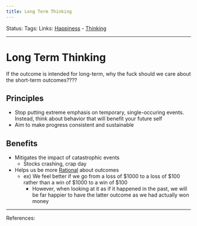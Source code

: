 ```yaml
---
title: Long Term Thinking
---
```

Status:
Tags:
Links: [Happiness](Happiness) - [Thinking](Thinking)
___
# Long Term Thinking
If the outcome is intended for long-term, why the fuck should we care about the short-term outcomes????
## Principles
- Stop putting extreme emphasis on temporary, single-occuring events. Instead, think about behavior that will benefit your future self
- Aim to make progress consistent and sustainable
## Benefits
- Mitigates the impact of catastrophic events
	- Stocks crashing, crap day
- Helps us be more [Rational](Rationality) about outcomes
	- ex) We feel better if we go from a loss of $1000 to a loss of $100 rather than a win of $1000 to a win of $100
		- However, when looking at it as if it happened in the past, we will be far happier to have the latter outcome as we had actually won money
___
References:
